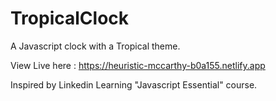 # TropicalClock
A Javascript clock with a Tropical theme.

View Live here : https://heuristic-mccarthy-b0a155.netlify.app

Inspired by Linkedin Learning "Javascript Essential" course.

